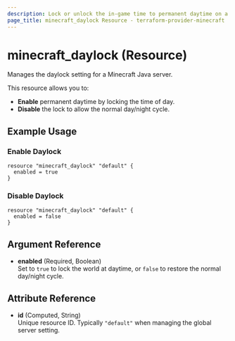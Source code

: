 ```yaml
---
description: Lock or unlock the in-game time to permanent daytime on a Minecraft Java server.
page_title: minecraft_daylock Resource - terraform-provider-minecraft
---
```


# minecraft_daylock (Resource)

Manages the daylock setting for a Minecraft Java server.

This resource allows you to:

- **Enable** permanent daytime by locking the time of day.
- **Disable** the lock to allow the normal day/night cycle.

## Example Usage

### Enable Daylock

```hcl
resource "minecraft_daylock" "default" {
  enabled = true
}
```

### Disable Daylock

```hcl
resource "minecraft_daylock" "default" {
  enabled = false
}
```

## Argument Reference

- **enabled** (Required, Boolean)\
  Set to `true` to lock the world at daytime, or `false` to restore the normal day/night cycle.

## Attribute Reference

- **id** (Computed, String)\
  Unique resource ID. Typically `"default"` when managing the global server setting.
